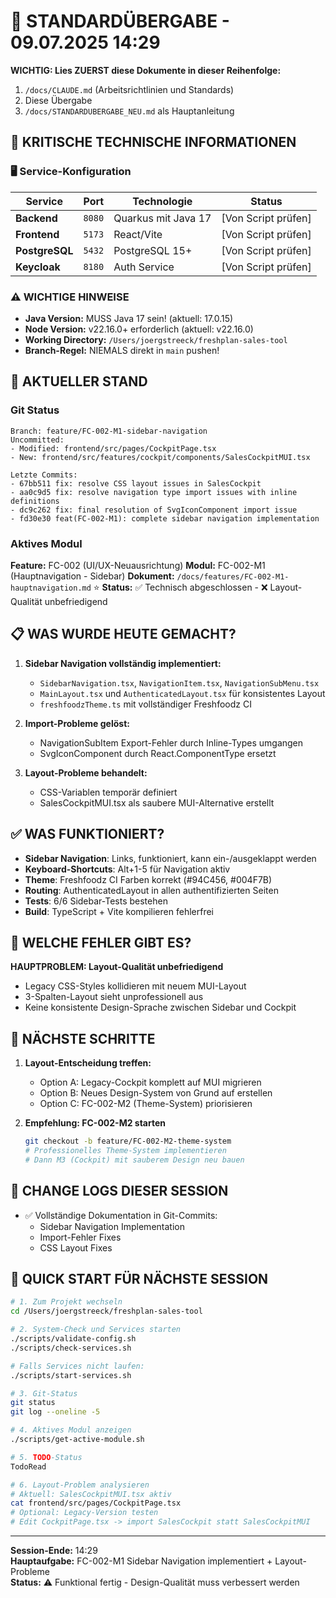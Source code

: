 # 🔄 STANDARDÜBERGABE - 09.07.2025 14:29

**WICHTIG: Lies ZUERST diese Dokumente in dieser Reihenfolge:**
1. `/docs/CLAUDE.md` (Arbeitsrichtlinien und Standards)
2. Diese Übergabe
3. `/docs/STANDARDUBERGABE_NEU.md` als Hauptanleitung

## 🚨 KRITISCHE TECHNISCHE INFORMATIONEN

### 🖥️ Service-Konfiguration
| Service | Port | Technologie | Status |
|---------|------|-------------|--------|
| **Backend** | `8080` | Quarkus mit Java 17 | [Von Script prüfen] |
| **Frontend** | `5173` | React/Vite | [Von Script prüfen] |
| **PostgreSQL** | `5432` | PostgreSQL 15+ | [Von Script prüfen] |
| **Keycloak** | `8180` | Auth Service | [Von Script prüfen] |

### ⚠️ WICHTIGE HINWEISE
- **Java Version:** MUSS Java 17 sein! (aktuell: 17.0.15)
- **Node Version:** v22.16.0+ erforderlich (aktuell: v22.16.0)
- **Working Directory:** `/Users/joergstreeck/freshplan-sales-tool`
- **Branch-Regel:** NIEMALS direkt in `main` pushen!

## 🎯 AKTUELLER STAND

### Git Status
```
Branch: feature/FC-002-M1-sidebar-navigation
Uncommitted: 
- Modified: frontend/src/pages/CockpitPage.tsx
- New: frontend/src/features/cockpit/components/SalesCockpitMUI.tsx

Letzte Commits:
- 67bb511 fix: resolve CSS layout issues in SalesCockpit
- aa0c9d5 fix: resolve navigation type import issues with inline definitions
- dc9c262 fix: final resolution of SvgIconComponent import issue
- fd30e30 feat(FC-002-M1): complete sidebar navigation implementation
```

### Aktives Modul
**Feature:** FC-002 (UI/UX-Neuausrichtung)
**Modul:** FC-002-M1 (Hauptnavigation - Sidebar)
**Dokument:** `/docs/features/FC-002-M1-hauptnavigation.md` ⭐
**Status:** ✅ Technisch abgeschlossen - ❌ Layout-Qualität unbefriedigend

## 📋 WAS WURDE HEUTE GEMACHT?

1. **Sidebar Navigation vollständig implementiert:**
   - `SidebarNavigation.tsx`, `NavigationItem.tsx`, `NavigationSubMenu.tsx` 
   - `MainLayout.tsx` und `AuthenticatedLayout.tsx` für konsistentes Layout
   - `freshfoodzTheme.ts` mit vollständiger Freshfoodz CI

2. **Import-Probleme gelöst:**
   - NavigationSubItem Export-Fehler durch Inline-Types umgangen
   - SvgIconComponent durch React.ComponentType<any> ersetzt

3. **Layout-Probleme behandelt:**
   - CSS-Variablen temporär definiert
   - SalesCockpitMUI.tsx als saubere MUI-Alternative erstellt

## ✅ WAS FUNKTIONIERT?

- **Sidebar Navigation**: Links, funktioniert, kann ein-/ausgeklappt werden
- **Keyboard-Shortcuts**: Alt+1-5 für Navigation aktiv
- **Theme**: Freshfoodz CI Farben korrekt (#94C456, #004F7B)
- **Routing**: AuthenticatedLayout in allen authentifizierten Seiten
- **Tests**: 6/6 Sidebar-Tests bestehen
- **Build**: TypeScript + Vite kompilieren fehlerfrei

## 🚨 WELCHE FEHLER GIBT ES?

**HAUPTPROBLEM: Layout-Qualität unbefriedigend**
- Legacy CSS-Styles kollidieren mit neuem MUI-Layout
- 3-Spalten-Layout sieht unprofessionell aus
- Keine konsistente Design-Sprache zwischen Sidebar und Cockpit

## 🔧 NÄCHSTE SCHRITTE

1. **Layout-Entscheidung treffen:**
   - Option A: Legacy-Cockpit komplett auf MUI migrieren
   - Option B: Neues Design-System von Grund auf erstellen
   - Option C: FC-002-M2 (Theme-System) priorisieren

2. **Empfehlung: FC-002-M2 starten**
   ```bash
   git checkout -b feature/FC-002-M2-theme-system
   # Professionelles Theme-System implementieren
   # Dann M3 (Cockpit) mit sauberem Design neu bauen
   ```

## 📝 CHANGE LOGS DIESER SESSION
- ✅ Vollständige Dokumentation in Git-Commits:
  - Sidebar Navigation Implementation
  - Import-Fehler Fixes  
  - CSS Layout Fixes

## 🚀 QUICK START FÜR NÄCHSTE SESSION
```bash
# 1. Zum Projekt wechseln
cd /Users/joergstreeck/freshplan-sales-tool

# 2. System-Check und Services starten
./scripts/validate-config.sh
./scripts/check-services.sh

# Falls Services nicht laufen:
./scripts/start-services.sh

# 3. Git-Status
git status
git log --oneline -5

# 4. Aktives Modul anzeigen
./scripts/get-active-module.sh

# 5. TODO-Status
TodoRead

# 6. Layout-Problem analysieren
# Aktuell: SalesCockpitMUI.tsx aktiv
cat frontend/src/pages/CockpitPage.tsx
# Optional: Legacy-Version testen
# Edit CockpitPage.tsx -> import SalesCockpit statt SalesCockpitMUI
```

---
**Session-Ende:** 14:29  
**Hauptaufgabe:** FC-002-M1 Sidebar Navigation implementiert + Layout-Probleme  
**Status:** ⚠️ Funktional fertig - Design-Qualität muss verbessert werden

